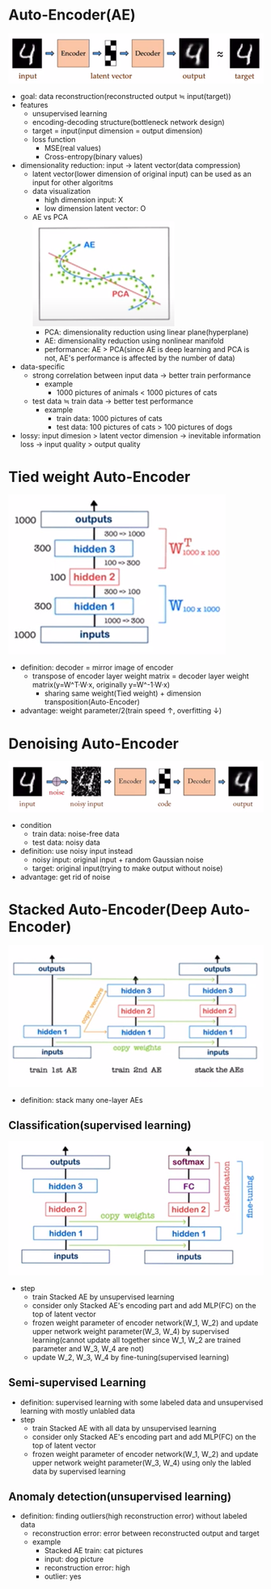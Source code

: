 # Auto-Encoder(AE)
![](images/2023-05-03-13-25-23.png)
- goal: data reconstruction(reconstructed output ≒ input(target))
- features
    - unsupervised learning
    - encoding-decoding structure(bottleneck network design)
    - target = input(input dimension = output dimension)
    - loss function
        - MSE(real values)
        - Cross-entropy(binary values)
- dimensionality reduction: input → latent vector(data compression)
    - latent vector(lower dimension of original input) can be used as an input for other algoritms
    - data visualization
        - high dimension input: X
        - low dimension latent vector: O
    - AE vs PCA  
        ![](images/2023-05-03-14-44-19.png)
        - PCA: dimensionality reduction using linear plane(hyperplane) 
        - AE: dimensionality reduction using nonlinear manifold
        - performance: AE > PCA(since AE is deep learning and PCA is not, AE's performance is affected by the number of data)
- data-specific
    - strong correlation between input data → better train performance
        - example
            - 1000 pictures of animals < 1000 pictures of cats
    - test data ≒ train data → better test performance
        - example
            - train data: 1000 pictures of cats
            - test data: 100 pictures of cats > 100 pictures of dogs
- lossy: input dimesion > latent vector dimension → inevitable information loss → input quality > output quality 

# Tied weight Auto-Encoder
![](images/2023-05-03-14-49-45.png)
- definition: decoder = mirror image of encoder
    - transpose of encoder layer weight matrix = decoder layer weight matrix(y=W^T·W·x, originally y=W^-1·W·x)
        - sharing same weight(Tied weight) + dimension transposition(Auto-Encoder) 
- advantage: weight parameter/2(train speed ↑, overfitting ↓)

# Denoising Auto-Encoder
![](images/2023-05-03-15-09-56.png)
- condition
    - train data: noise-free data
    - test data: noisy data
- definition: use noisy input instead
    - noisy input: original input + random Gaussian noise
    - target: original input(trying to make output without noise)
- advantage: get rid of noise

# Stacked Auto-Encoder(Deep Auto-Encoder)
![](images/2023-05-03-15-23-18.png)
- definition: stack many one-layer AEs
## Classification(supervised learning)
![](images/2023-05-03-16-09-19.png)
- step
    - train Stacked AE by unsupervised learning
    - consider only Stacked AE's encoding part and add MLP(FC) on the top of latent vector
    - frozen weight parameter of encoder network(W_1, W_2) and update upper network weight parameter(W_3, W_4) by supervised learning(cannot update all together since W_1, W_2 are trained parameter and W_3, W_4 are not)
    - update W_2, W_3, W_4 by fine-tuning(supervised learning)
## Semi-supervised Learning
- definition: supervised learning with some labeled data and unsupervised learning with mostly unlabled data
- step
    - train Stacked AE with all data by unsupervised learning
    - consider only Stacked AE's encoding part and add MLP(FC) on the top of latent vector
    - frozen weight parameter of encoder network(W_1, W_2) and update upper network weight parameter(W_3, W_4) using only the labled data by supervised learning
## Anomaly detection(unsupervised learning)
- definition: finding outliers(high reconstruction error) without labeled data
    - reconstruction error: error between reconstructed output and target
    - example
        - Stacked AE train: cat pictures
        - input: dog picture
        - reconstruction error: high
        - outlier: yes